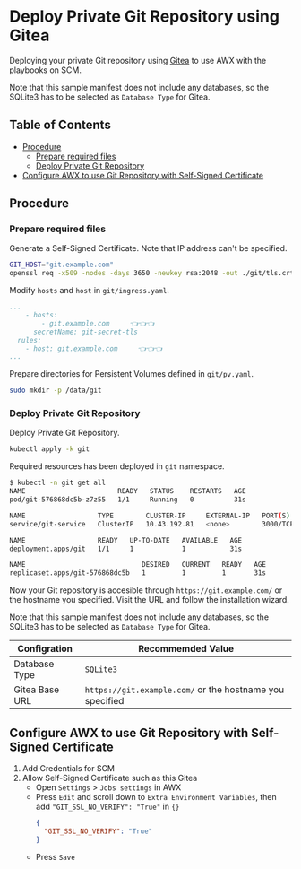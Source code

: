 <!-- omit in toc -->
# Deploy Private Git Repository using Gitea

Deploying your private Git repository using [Gitea](https://gitea.io/en-us/) to use AWX with the playbooks on SCM.

Note that this sample manifest does not include any databases, so the SQLite3 has to be selected as `Database Type` for Gitea.

<!-- omit in toc -->
## Table of Contents

- [Procedure](#procedure)
  - [Prepare required files](#prepare-required-files)
  - [Deploy Private Git Repository](#deploy-private-git-repository)
- [Configure AWX to use Git Repository with Self-Signed Certificate](#configure-awx-to-use-git-repository-with-self-signed-certificate)

## Procedure

### Prepare required files

Generate a Self-Signed Certificate. Note that IP address can't be specified.

```bash
GIT_HOST="git.example.com"
openssl req -x509 -nodes -days 3650 -newkey rsa:2048 -out ./git/tls.crt -keyout ./git/tls.key -subj "/CN=${GIT_HOST}/O=${GIT_HOST}" -addext "subjectAltName = DNS:${GIT_HOST}"
```

Modify `hosts` and `host` in `git/ingress.yaml`.

```yaml
...
    - hosts:
        - git.example.com     👈👈👈
      secretName: git-secret-tls
  rules:
    - host: git.example.com     👈👈👈
...
```

Prepare directories for Persistent Volumes defined in `git/pv.yaml`.

```bash
sudo mkdir -p /data/git
```

### Deploy Private Git Repository

Deploy Private Git Repository.

```bash
kubectl apply -k git
```

Required resources has been deployed in `git` namespace.

```bash
$ kubectl -n git get all
NAME                       READY   STATUS    RESTARTS   AGE
pod/git-576868dc5b-z7z55   1/1     Running   0          31s

NAME                  TYPE        CLUSTER-IP     EXTERNAL-IP   PORT(S)           AGE
service/git-service   ClusterIP   10.43.192.81   <none>        3000/TCP,22/TCP   31s

NAME                  READY   UP-TO-DATE   AVAILABLE   AGE
deployment.apps/git   1/1     1            1           31s

NAME                             DESIRED   CURRENT   READY   AGE
replicaset.apps/git-576868dc5b   1         1         1       31s
```

Now your Git repository is accesible through `https://git.example.com/` or the hostname you specified. Visit the URL and follow the installation wizard.

Note that this sample manifest does not include any databases, so the SQLite3 has to be selected as `Database Type` for Gitea.

| Configration   | Recommemded Value                                        |
| -------------- | -------------------------------------------------------- |
| Database Type  | `SQLite3`                                                |
| Gitea Base URL | `https://git.example.com/` or the hostname you specified |

## Configure AWX to use Git Repository with Self-Signed Certificate

1. Add Credentials for SCM
2. Allow Self-Signed Certificate such as this Gitea
   - Open `Settings` > `Jobs settings` in AWX
   - Press `Edit` and scroll down to `Extra Environment Variables`, then add `"GIT_SSL_NO_VERIFY": "True"` in `{}`
     ```json
     {
       "GIT_SSL_NO_VERIFY": "True"
     }
     ```
   - Press `Save`
